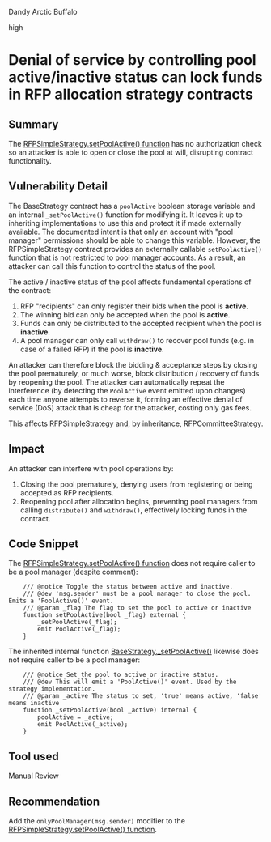 Dandy Arctic Buffalo

high

# Denial of service by controlling pool active/inactive status can lock funds in RFP allocation strategy contracts
## Summary
The [RFPSimpleStrategy.setPoolActive() function](https://github.com/allo-protocol/allo-v2/blob/851571c27df5c16f6586ece2a1cb6fd0acf04ec9/contracts/strategies/rfp-simple/RFPSimpleStrategy.sol#L219) has no authorization check so an attacker is able to open or close the pool at will, disrupting contract functionality.

## Vulnerability Detail
The BaseStrategy contract has a `poolActive` boolean storage variable and an internal `_setPoolActive()` function for modifying it. It leaves it up to inheriting implementations to use this and protect it if made externally available. The documented intent is that only an account with "pool manager" permissions should be able to change this variable. However, the RFPSimpleStrategy contract provides an externally callable `setPoolActive()` function that is not restricted to pool manager accounts. As a result, an attacker can call this function to control the status of the pool. 

The active / inactive status of the pool affects fundamental operations of the contract:

1. RFP "recipients" can only register their bids when the pool is **active**.
2. The winning bid can only be accepted when the pool is **active**.
3. Funds can only be distributed to the accepted recipient when the pool is **inactive**.
4. A pool manager can only call `withdraw()` to recover pool funds (e.g. in case of a failed RFP) if the pool is **inactive**.

An attacker can therefore block the bidding & acceptance steps by closing the pool prematurely, or much worse, block distribution / recovery of funds by reopening the pool. The attacker can automatically repeat the interference (by detecting the `PoolActive` event emitted upon changes) each time anyone attempts to reverse it, forming an effective denial of service (DoS) attack that is cheap for the attacker, costing only gas fees.

This affects RFPSimpleStrategy and, by inheritance, RFPCommitteeStrategy.

## Impact
An attacker can interfere with pool operations by:

1. Closing the pool prematurely, denying users from registering or being accepted as RFP recipients.
2. Reopening pool after allocation begins, preventing pool managers from calling `distribute()` and `withdraw()`, effectively locking funds in the contract.

## Code Snippet
The [RFPSimpleStrategy.setPoolActive() function](https://github.com/allo-protocol/allo-v2/blob/851571c27df5c16f6586ece2a1cb6fd0acf04ec9/contracts/strategies/rfp-simple/RFPSimpleStrategy.sol#L219) does not require caller to be a pool manager (despite comment):
```solidity
    /// @notice Toggle the status between active and inactive.
    /// @dev 'msg.sender' must be a pool manager to close the pool. Emits a 'PoolActive()' event.
    /// @param _flag The flag to set the pool to active or inactive
    function setPoolActive(bool _flag) external {
        _setPoolActive(_flag);
        emit PoolActive(_flag);
    }
```
The inherited internal function [BaseStrategy._setPoolActive()](https://github.com/allo-protocol/allo-v2/blob/851571c27df5c16f6586ece2a1cb6fd0acf04ec9/contracts/strategies/BaseStrategy.sol#L273C1-L279C6) likewise does not require caller to be a pool manager:
```solidity
    /// @notice Set the pool to active or inactive status.
    /// @dev This will emit a 'PoolActive()' event. Used by the strategy implementation.
    /// @param _active The status to set, 'true' means active, 'false' means inactive
    function _setPoolActive(bool _active) internal {
        poolActive = _active;
        emit PoolActive(_active);
    }
```

## Tool used

Manual Review

## Recommendation
Add the `onlyPoolManager(msg.sender)` modifier to the [RFPSimpleStrategy.setPoolActive() function](https://github.com/allo-protocol/allo-v2/blob/851571c27df5c16f6586ece2a1cb6fd0acf04ec9/contracts/strategies/rfp-simple/RFPSimpleStrategy.sol#L219).